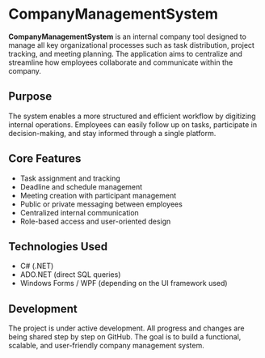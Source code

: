 # CompanyManagementSystem

**CompanyManagementSystem** is an internal company tool designed to manage all key organizational processes such as task distribution, project tracking, and meeting planning. The application aims to centralize and streamline how employees collaborate and communicate within the company.

## Purpose

The system enables a more structured and efficient workflow by digitizing internal operations. Employees can easily follow up on tasks, participate in decision-making, and stay informed through a single platform.

## Core Features

- Task assignment and tracking  
- Deadline and schedule management  
- Meeting creation with participant management  
- Public or private messaging between employees  
- Centralized internal communication  
- Role-based access and user-oriented design

## Technologies Used

- C# (.NET)  
- ADO.NET (direct SQL queries)  
- Windows Forms / WPF (depending on the UI framework used)

## Development

The project is under active development. All progress and changes are being shared step by step on GitHub. The goal is to build a functional, scalable, and user-friendly company management system.
